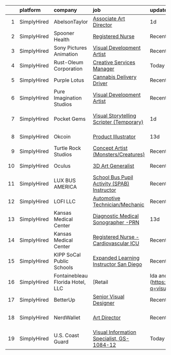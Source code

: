 

|    | platform    | company                          | job                                                                                                                                                | update_time   | location                  |
|---:|:------------|:---------------------------------|:---------------------------------------------------------------------------------------------------------------------------------------------------|:--------------|:--------------------------|
|  1 | SimplyHired | AbelsonTaylor                    | [Associate Art Director](https://www.simplyhired.com/job/vlrYyfHVLts1QEGgXLJ_9fYqOFaNWSvfvekKvDSMxVASt-k5rptbzQ?q=visual+art)                      | 1d            | Remote                    |
|  2 | SimplyHired | Spooner Health                   | [Registered Nurse](https://www.simplyhired.com/job/GEAnyFmllxn_x1ZYxopUlMOL4n2VRPOxeFrFycBLAjss35dnkaiIFQ?q=visual+art)                            | Recently      | Spooner, WI               |
|  3 | SimplyHired | Sony Pictures Animation          | [Visual Development Artist](https://www.simplyhired.com/job/69Xcu-jnN61Z8GItK-bx0bPKZnjn_Hq3pMWWYD3lVZMSJKOUrvqEqw?q=visual+art)                   | Recently      | Culver City, CA           |
|  4 | SimplyHired | Rust-Oleum Corporation           | [Creative Services Manager](https://www.simplyhired.com/job/FwUZUOyMXoP64hZzGU_qMO1V-xKPjNaC3Q1LLYWbn5RA7BXGxOiZmQ?q=visual+art)                   | Today         | Fairborn, OH              |
|  5 | SimplyHired | Purple Lotus                     | [Cannabis Delivery Driver](https://www.simplyhired.com/job/yAdrWpVg-HN4E4POQZBcRfERPfo9WUUsxsXZS_HXMoP4KGINZSZy3g?q=visual+art)                    | Recently      | San Jose, CA              |
|  6 | SimplyHired | Pure Imagination Studios         | [Visual Development Artist](https://www.simplyhired.com/job/u3Ce0qDkoB4jPujFyWA_pOjySvkBJ7SmBclJFkATwkjx3a0XU_1R2g?q=visual+art)                   | Recently      | Rochester, NY +1 location |
|  7 | SimplyHired | Pocket Gems                      | [Visual Storytelling Scripter (Temporary)](https://www.simplyhired.com/job/p7gwZqd1BU4CRjYYycnTzOfA8HwA-P2bss7wbYvnm95L5lAr0FNhrQ?q=visual+art)    | 1d            | San Francisco, CA         |
|  8 | SimplyHired | Okcoin                           | [Product Illustrator](https://www.simplyhired.com/job/mL-Z4mwQLxeXhimvBJcZr-j2vSiQYzFN2pDoIcSdX75dHzYka28MQw?q=visual+art)                         | 13d           | San Jose, CA              |
|  9 | SimplyHired | Turtle Rock Studios              | [Concept Artist (Monsters/Creatures)](https://www.simplyhired.com/job/yssDwP002uDNJJvyqAMcrDS87bLCU8VblVvHpjGALQxGhSpsCnfjMw?q=visual+art)         | Recently      | Lake Forest, CA           |
| 10 | SimplyHired | Oculus                           | [3D Art Generalist](https://www.simplyhired.com/job/je0u3b9g8nV9DnO3K-aE3a3L3MWK_JcqtTRaFwxslc5IFNxzn_ndrA?q=visual+art)                           | Recently      | Remote +2 locations       |
| 11 | SimplyHired | LUX BUS AMERICA                  | [School Bus Pupil Activity (SPAB) Instructor](https://www.simplyhired.com/job/m23p0jwDdgoa5j4UP0Qzxb08AdnEOEL9seclkGIggEBXuGvNSCnx8A?q=visual+art) | Recently      | San Jose, CA              |
| 12 | SimplyHired | LOFI LLC                         | [Automotive Technician/Mechanic](https://www.simplyhired.com/job/6KPmJ0c4_B2H9NItdn2r2YutT9NbhND0cuHRI6c9HuIgBNpfeS8Jnw?q=visual+art)              | Recently      | Corpus Christi, TX        |
| 13 | SimplyHired | Kansas Medical Center            | [Diagnostic Medical Sonographer -PRN](https://www.simplyhired.com/job/7ruMsAUuWi0xlWrbf06Cv63SIAqeKkmcYZH3mPoZlogX1M5JnZprAA?q=visual+art)         | 13d           | Andover, KS               |
| 14 | SimplyHired | Kansas Medical Center            | [Registered Nurse - Cardiovascular ICU](https://www.simplyhired.com/job/XHCW-bVcoVHnTimb47S8P9LtRYRCUn_a_GgOD0T9lox_MdgZwhUuBw?q=visual+art)       | Recently      | Andover, KS               |
| 15 | SimplyHired | KIPP SoCal Public Schools        | [Expanded Learning Instructor San Diego](https://www.simplyhired.com/job/3JsjJzMhGivLzBAETxLC3rWOdCvAr1BdcW9RJs1m5hrwjys1XpckEA?q=visual+art)      | Recently      | Los Angeles, CA           |
| 16 | SimplyHired | Fontainebleau Florida Hotel, LLC | [Retail | Ida and Harry Sales Associate](https://www.simplyhired.com/job/IQIaTMjJKE9uQXyWQyve4MwWtgx9K3deCVT3PSkWGjsTmUuRhtXqxQ?q=visual+art)      | Recently      | Miami Beach, FL           |
| 17 | SimplyHired | BetterUp                         | [Senior Visual Designer](https://www.simplyhired.com/job/TgH0XynelgsrORge1VDxNkrzxOU6KqmcBb-pJ61EMHwwwwGpeIxC4w?q=visual+art)                      | Recently      | Austin, TX                |
| 18 | SimplyHired | NerdWallet                       | [Art Director](https://www.simplyhired.com/job/2MG6maddzM9YzuUIjlj3pmVek_quYZx2DuKH5UFAPgkvh68Ir83mbA?q=visual+art)                                | Recently      | San Francisco, CA         |
| 19 | SimplyHired | U.S. Coast Guard                 | [Visual Information Specialist, GS-1084-12](https://www.simplyhired.com/job/tPPZpJEbQeNWGEflJvHL63c-7gMsad2tcnsw0FvPNN6rk_D6JLTRfg?q=visual+art)   | Today         | Petaluma, CA              |